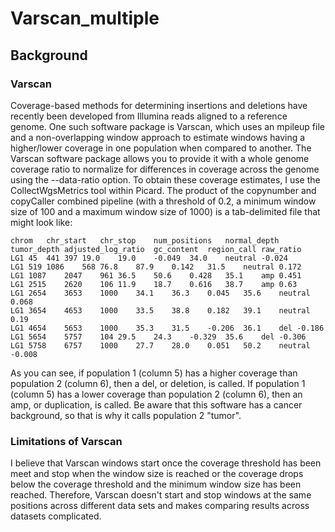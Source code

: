 Varscan_multiple
==============
Background
--------------
### Varscan
Coverage-based methods for determining insertions and deletions have recently been developed from Illumina reads aligned to a reference genome. One such software package is Varscan, which uses an mpileup file and a non-overlapping window approach to estimate windows having a higher/lower coverage in one population when compared to another. The Varscan software package allows you to provide it with a whole genome coverage ratio to normalize for differences in coverage across the genome using the --data-ratio option. To obtain these coverage estimates, I use the CollectWgsMetrics tool within Picard. The product of the copynumber and copyCaller combined pipeline (with a threshold of 0.2, a minimum window size of 100 and a maximum window size of 1000) is a tab-delimited file that might look like:
```
chrom	chr_start	chr_stop	num_positions	normal_depth	tumor_depth	adjusted_log_ratio	gc_content	region_call	raw_ratio
LG1 45	441	397	19.0	19.0	-0.049	34.0	neutral	-0.024
LG1	519	1086	568	76.8	87.9	0.142	31.5	neutral	0.172
LG1	1087	2047	961	36.5	50.6	0.428	35.1	amp	0.451
LG1	2515	2620	106	11.9	18.7	0.616	38.7	amp	0.63
LG1	2654	3653	1000	34.1	36.3	0.045	35.6	neutral	0.068
LG1	3654	4653	1000	33.5	38.8	0.182	39.1	neutral	0.19
LG1	4654	5653	1000	35.3	31.5	-0.206	36.1	del	-0.186
LG1	5654	5757	104	29.5	24.3	-0.329	35.6	del	-0.306
LG1	5758	6757	1000	27.7	28.0	0.051	50.2	neutral	-0.008
```
As you can see, if population 1 (column 5) has a higher coverage than population 2 (column 6), then a del, or deletion, is called. If population 1 (column 5) has a lower coverage than population 2 (column 6), then an amp, or duplication, is called. Be aware that this software has a cancer background, so that is why it calls population 2 "tumor".

### Limitations of Varscan
I believe that Varscan windows start once the coverage threshold has been meet and stop when the window size is reached or the coverage drops below the coverage threshold and the minimum window size has been reached. Therefore, Varscan doesn't start and stop windows at the same positions across different data sets and makes comparing results across datasets complicated. 



